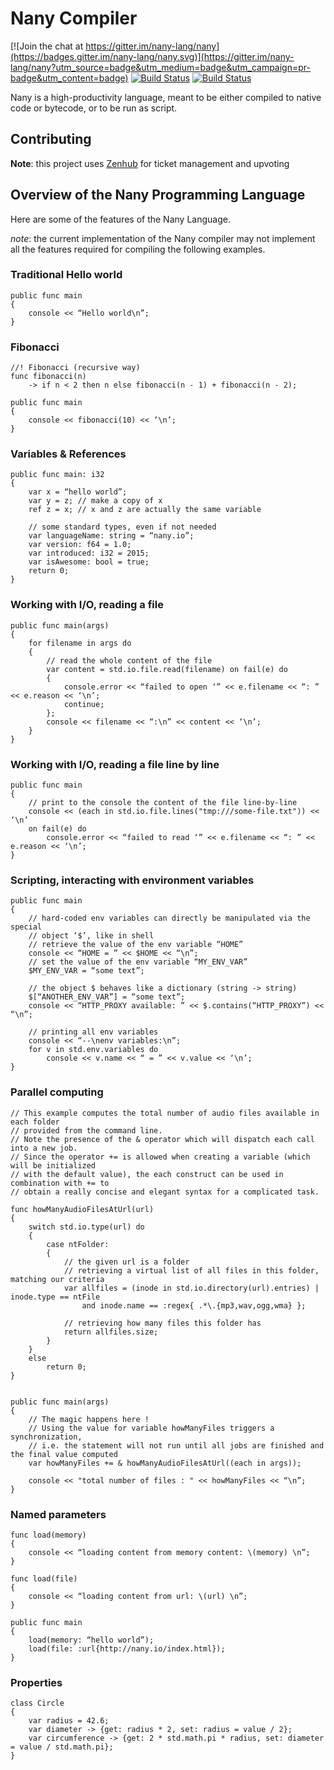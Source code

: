 Nany Compiler
=============

[![Join the chat at https://gitter.im/nany-lang/nany](https://badges.gitter.im/nany-lang/nany.svg)](https://gitter.im/nany-lang/nany?utm_source=badge&utm_medium=badge&utm_campaign=pr-badge&utm_content=badge)
[![Build Status](https://api.travis-ci.org/nany-lang/nany.png)](https://travis-ci.org/nany-lang/nany)
[![Build Status](https://ci.appveyor.com/api/projects/status/github/nany-lang/nany)](https://ci.appveyor.com/project/milipili/nany)

Nany is a high-productivity language, meant to be either compiled to native
code or bytecode, or to be run as script.


Contributing
------------

**Note**: this project uses [Zenhub](https://www.zenhub.io/) for ticket management and upvoting




Overview of the Nany Programming Language
-----------------------------------------

Here are some of the features of the Nany Language.

*note*: the current implementation of the Nany compiler may not implement all the
features required for compiling the following examples.

### Traditional Hello world

```nany
public func main
{
    console << “Hello world\n”;
}
```

### Fibonacci

```nany
//! Fibonacci (recursive way)
func fibonacci(n)
    -> if n < 2 then n else fibonacci(n - 1) + fibonacci(n - 2);

public func main
{
    console << fibonacci(10) << ‘\n’;
}
```

### Variables & References

```nany
public func main: i32
{
    var x = “hello world”;
    var y = z; // make a copy of x
    ref z = x; // x and z are actually the same variable

    // some standard types, even if not needed
    var languageName: string = “nany.io”;
    var version: f64 = 1.0;
    var introduced: i32 = 2015;
    var isAwesome: bool = true;
    return 0;
}
```

### Working with I/O, reading a file

```nany
public func main(args)
{
    for filename in args do
    {
        // read the whole content of the file
        var content = std.io.file.read(filename) on fail(e) do
        {
            console.error << “failed to open ‘” << e.filename << “: ” << e.reason << ‘\n’;
            continue;
        };
        console << filename << “:\n” << content << ‘\n’;
    }
}
```

### Working with I/O, reading a file line by line

```nany
public func main
{
    // print to the console the content of the file line-by-line
    console << (each in std.io.file.lines("tmp:///some-file.txt")) << ‘\n’
    on fail(e) do
        console.error << “failed to read ‘” << e.filename << “: ” << e.reason << ‘\n’;
}
```


### Scripting, interacting with environment variables

```nany
public func main
{
    // hard-coded env variables can directly be manipulated via the special
    // object ‘$’, like in shell
    // retrieve the value of the env variable “HOME”
    console << “HOME = ” << $HOME << “\n”;
    // set the value of the env variable “MY_ENV_VAR”
    $MY_ENV_VAR = “some text”;

    // the object $ behaves like a dictionary (string -> string)
    $[“ANOTHER_ENV_VAR”] = “some text”;
    console << “HTTP_PROXY available: ” << $.contains(“HTTP_PROXY”) << “\n”;

    // printing all env variables
    console << “--\nenv variables:\n”;
    for v in std.env.variables do
        console << v.name << “ = ” << v.value << ‘\n’;
}
```


### Parallel computing

```nany
// This example computes the total number of audio files available in each folder
// provided from the command line.
// Note the presence of the & operator which will dispatch each call into a new job.
// Since the operator += is allowed when creating a variable (which will be initialized
// with the default value), the each construct can be used in combination with += to
// obtain a really concise and elegant syntax for a complicated task.

func howManyAudioFilesAtUrl(url)
{
	switch std.io.type(url) do
    {
        case ntFolder:
        {
            // the given url is a folder
            // retrieving a virtual list of all files in this folder, matching our criteria
            var allfiles = (inode in std.io.directory(url).entries) | inode.type == ntFile
                and inode.name == :regex{ .*\.{mp3,wav,ogg,wma} };

            // retrieving how many files this folder has
            return allfiles.size;
        }
    }
	else
		return 0;
}


public func main(args)
{
    // The magic happens here !
    // Using the value for variable howManyFiles triggers a synchronization,
    // i.e. the statement will not run until all jobs are finished and the final value computed
    var howManyFiles += & howManyAudioFilesAtUrl((each in args));

    console << "total number of files : " << howManyFiles << “\n”;
}
```


### Named parameters

```nany
func load(memory)
{
    console << “loading content from memory content: \(memory) \n”;
}

func load(file)
{
    console << “loading content from url: \(url) \n”;
}

public func main
{
    load(memory: “hello world”);
    load(file: :url{http://nany.io/index.html});
}
```


### Properties

```nany
class Circle
{
    var radius = 42.6;
    var diameter -> {get: radius * 2, set: radius = value / 2};
    var circumference -> {get: 2 * std.math.pi * radius, set: diameter = value / std.math.pi};
}
```
